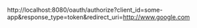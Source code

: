 http://localhost:8080/oauth/authorize?client_id=some-app&response_type=token&redirect_uri=http://www.google.com